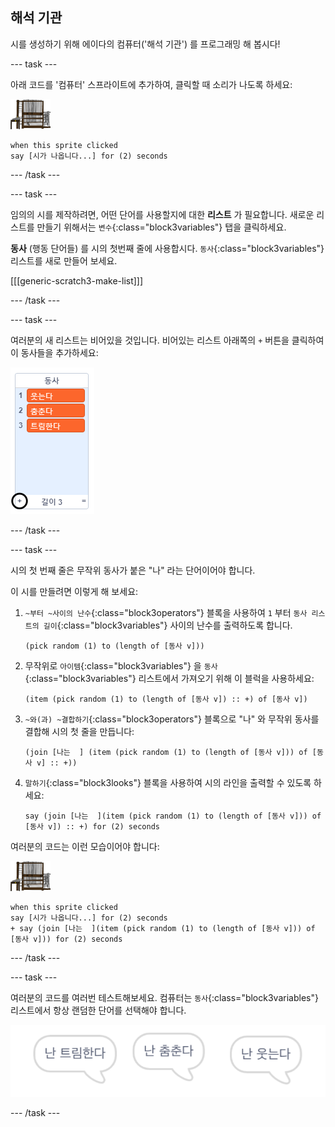 ## 해석 기관

시를 생성하기 위해 에이다의 컴퓨터('해석 기관') 를 프로그래밍 해 봅시다!

--- task ---

아래 코드를 '컴퓨터' 스프라이트에 추가하여, 클릭할 때 소리가 나도록 하세요:

![컴퓨터 스프라이트](images/computer-sprite.png)

```blocks3
when this sprite clicked
say [시가 나옵니다...] for (2) seconds
```

--- /task ---

--- task ---

임의의 시를 제작하려면, 어떤 단어를 사용할지에 대한 **리스트** 가 필요합니다. 새로운 리스트를 만들기 위해서는 `변수`{:class="block3variables"} 탭을 클릭하세요.

**동사** (행동 단어들) 를 시의 첫번째 줄에 사용합시다. `동사`{:class="block3variables"} 리스트를 새로 만들어 보세요.

[[[generic-scratch3-make-list]]]

--- /task ---

--- task ---

여러분의 새 리스트는 비어있을 것입니다. 비어있는 리스트 아래쪽의 `+` 버튼을 클릭하여 이 동사들을 추가하세요:

![+가 강조 표시된 리스트](images/poetry-verbs-annotated.png)

--- /task ---

--- task ---

시의 첫 번째 줄은 무작위 동사가 붙은 "나" 라는 단어이어야 합니다.

이 시를 만들려면 이렇게 해 보세요:

1. `~부터 ~사이의 난수`{:class="block3operators"} 블록을 사용하여 `1` 부터 `동사 리스트의 길이`{:class="block3variables"} 사이의 난수를 출력하도록 합니다.
    
    ```blocks3
    (pick random (1) to (length of [동사 v]))
    ```

2. 무작위로 `아이템`{:class="block3variables"} 을 `동사`{:class="block3variables"} 리스트에서 가져오기 위해 이 블럭을 사용하세요:
    
    ```blocks3
    (item (pick random (1) to (length of [동사 v]) :: +) of [동사 v])
    ```

3. `~와(과) ~결합하기`{:class="block3operators"} 블록으로 "나" 와 무작위 동사를 결합해 시의 첫 줄을 만듭니다:
    
    ```blocks3
    (join [나는  ] (item (pick random (1) to (length of [동사 v])) of [동사 v] :: +))
    ```

4. `말하기`{:class="block3looks"} 블록을 사용하여 시의 라인을 출력할 수 있도록 하세요:
    
    ```blocks3
    say (join [나는  ](item (pick random (1) to (length of [동사 v])) of [동사 v]) :: +) for (2) seconds
    ```

여러분의 코드는 이런 모습이어야 합니다:

![컴퓨터 스프라이트](images/computer-sprite.png)

```blocks3
when this sprite clicked
say [시가 나옵니다...] for (2) seconds
+ say (join [나는  ](item (pick random (1) to (length of [동사 v])) of [동사 v])) for (2) seconds
```

--- /task ---

--- task ---

여러분의 코드를 여러번 테스트해보세요. 컴퓨터는 `동사`{:class="block3variables"} 리스트에서 항상 랜덤한 단어를 선택해야 합니다.

![서로 다른 것을 말하는 3 개의 말풍선](images/poetry-random-test.png)

--- /task ---